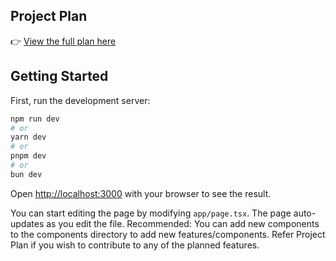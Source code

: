 
## Project Plan

👉 [View the full plan here](./project-plan.md)


## Getting Started

First, run the development server:

```bash
npm run dev
# or
yarn dev
# or
pnpm dev
# or
bun dev
```

Open [http://localhost:3000](http://localhost:3000) with your browser to see the result.

You can start editing the page by modifying `app/page.tsx`. The page auto-updates as you edit the file.
Recommended: You can add new components to the components directory to add new features/components. Refer Project Plan if you wish to contribute to any of the planned features.

